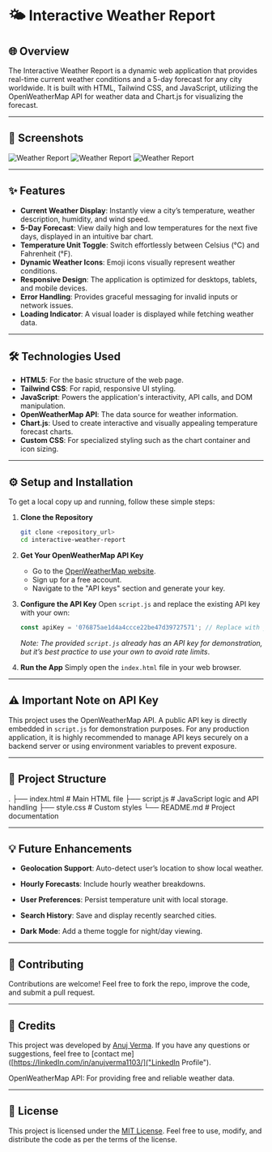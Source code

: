 # 🌤️ Interactive Weather Report

## 🌐 Overview

The Interactive Weather Report is a dynamic web application that provides real-time current weather conditions and a 5-day forecast for any city worldwide. It is built with HTML, Tailwind CSS, and JavaScript, utilizing the OpenWeatherMap API for weather data and Chart.js for visualizing the forecast.

---

## 📸 Screenshots

![Weather Report](https://i.postimg.cc/J0CTsKWW/Weather-Report-1.png)
![Weather Report](https://i.postimg.cc/Hxg55Nj3/Weather-Report-2.png)
![Weather Report](https://i.postimg.cc/CMJDBm0H/Weather-Report-3.png)

---

## ✨ Features

* **Current Weather Display**: Instantly view a city’s temperature, weather description, humidity, and wind speed.
* **5-Day Forecast**: View daily high and low temperatures for the next five days, displayed in an intuitive bar chart.
* **Temperature Unit Toggle**: Switch effortlessly between Celsius (°C) and Fahrenheit (°F).
* **Dynamic Weather Icons**: Emoji icons visually represent weather conditions.
* **Responsive Design**: The application is optimized for desktops, tablets, and mobile devices.
* **Error Handling**: Provides graceful messaging for invalid inputs or network issues.
* **Loading Indicator**: A visual loader is displayed while fetching weather data.

---

## 🛠️ Technologies Used

* **HTML5**: For the basic structure of the web page.
* **Tailwind CSS**: For rapid, responsive UI styling.
* **JavaScript**: Powers the application's interactivity, API calls, and DOM manipulation.
* **OpenWeatherMap API**: The data source for weather information.
* **Chart.js**: Used to create interactive and visually appealing temperature forecast charts.
* **Custom CSS**: For specialized styling such as the chart container and icon sizing.

---

## ⚙️ Setup and Installation

To get a local copy up and running, follow these simple steps:

1.  **Clone the Repository**
    ```bash
    git clone <repository_url>
    cd interactive-weather-report
    ```

2.  **Get Your OpenWeatherMap API Key**
    * Go to the [OpenWeatherMap website](https://openweathermap.org/).
    * Sign up for a free account.
    * Navigate to the "API keys" section and generate your key.
    
3.  **Configure the API Key**
    Open `script.js` and replace the existing API key with your own:
    ```javascript
    const apiKey = '076875ae1d4a4ccce22be47d39727571'; // Replace with your actual API key
    ```
    *Note: The provided `script.js` already has an API key for demonstration, but it’s best practice to use your own to avoid rate limits*.

4.  **Run the App**
    Simply open the `index.html` file in your web browser.

---

## ⚠️ Important Note on API Key

This project uses the OpenWeatherMap API. A public API key is directly embedded in `script.js` for demonstration purposes. For any production application, it is highly recommended to manage API keys securely on a backend server or using environment variables to prevent exposure.

---

## 📁 Project Structure

.
├── index.html          # Main HTML file
├── script.js           # JavaScript logic and API handling
├── style.css           # Custom styles
└── README.md           # Project documentation


---

## 💡 Future Enhancements

* **Geolocation Support**: Auto-detect user’s location to show local weather.

* **Hourly Forecasts**: Include hourly weather breakdowns.

* **User Preferences**: Persist temperature unit with local storage.

* **Search History**: Save and display recently searched cities.

* **Dark Mode**: Add a theme toggle for night/day viewing.


---

## 🤝 Contributing

Contributions are welcome! Feel free to fork the repo, improve the code, and submit a pull request.

---

## 🙏 Credits

This project was developed by [Anuj Verma](https://github.com/anujverma1103 "GitHub Profile"). If you have any questions or suggestions, feel free to [contact me]([https://linkedIn.com/in/anujverma1103/]("LinkedIn Profile").

OpenWeatherMap API: For providing free and reliable weather data.

---

## 📄 License

This project is licensed under the [MIT License](LICENSE). Feel free to use, modify, and distribute the code as per the terms of the license.
